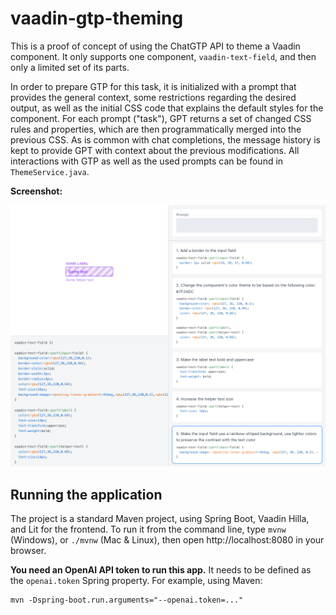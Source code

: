 # vaadin-gtp-theming

This is a proof of concept of using the ChatGTP API to theme a Vaadin component.
It only supports one component, `vaadin-text-field`, and then only a limited set of its parts.

In order to prepare GTP for this task, it is initialized with a prompt that provides the general context, some restrictions regarding the desired output, as well as the initial CSS code that explains the default styles for the component.
For each prompt ("task"), GPT returns a set of changed CSS rules and properties, which are then programmatically merged into the previous CSS.
As is common with chat completions, the message history is kept to provide GPT with context about the previous modifications.
All interactions with GTP as well as the used prompts can be found in `ThemeService.java`.

**Screenshot:**

![Screenshot](/docs/screenshot.png?raw=true "Screenshot")

## Running the application

The project is a standard Maven project, using Spring Boot, Vaadin Hilla, and Lit for the frontend.
To run it from the command line, type `mvnw` (Windows), or `./mvnw` (Mac & Linux), then open http://localhost:8080 in your browser.

**You need an OpenAI API token to run this app.**
It needs to be defined as the `openai.token` Spring property.
For example, using Maven:
```
mvn -Dspring-boot.run.arguments="--openai.token=..."
```
